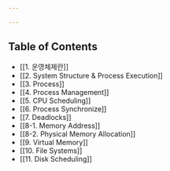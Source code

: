 ```yaml
---

---
```


## Table of Contents

- [[1. 운영체제란]]
- [[2. System Structure & Process Execution]]
- [[3. Process]]
- [[4. Process Management]]
- [[5. CPU Scheduling]]
- [[6. Process Synchronize]]
- [[7. Deadlocks]]
- [[8-1. Memory Address]]
- [[8-2. Physical Memory Allocation]]
- [[9. Virtual Memory]]
- [[10. File Systems]]
- [[11. Disk Scheduling]]